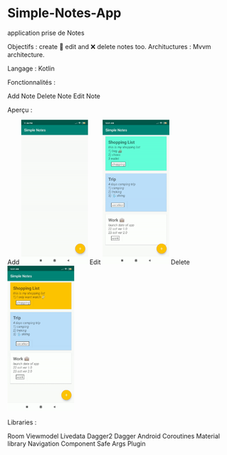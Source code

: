 # Simple-Notes-App
 application prise de Notes
 
 
Objectifs : create 📝 edit and ❌ delete notes too. 
Archituctures : Mvvm architecture.


Langage : Kotlin

Fonctionnalités :

Add Note
Delete Note
Edit Note



Aperçu : 


Add 
 <img src="app/src/main/res/drawable/add.gif" width="150" >
 Edit 
<img src="app/src/main/res/drawable/edit2.gif" width="150" >
Delete 
 <img src="app/src/main/res/drawable/delete.gif" width="150" >

Libraries :

Room
Viewmodel
Livedata
Dagger2
Dagger Android
Coroutines
Material library
Navigation Component
Safe Args Plugin
  
  
  



